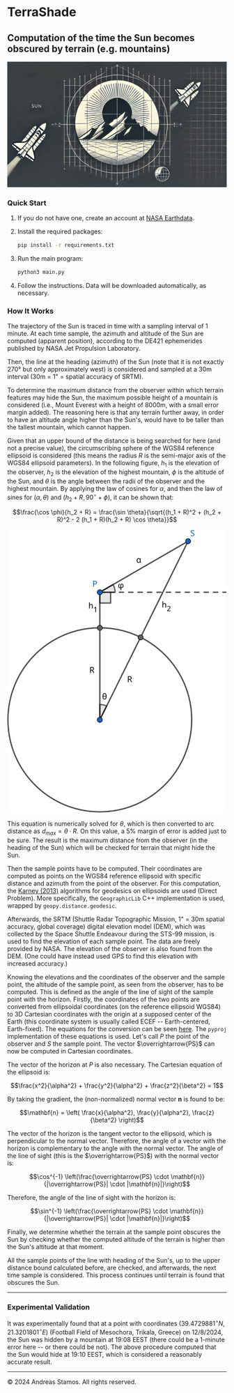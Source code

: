 # TerraShade

## Computation of the time the Sun becomes obscured by terrain (e.g. mountains)

![Banner](/images/banner.png)

### Quick Start

1. If you do not have one, create an account at [NASA Earthdata](https://www.earthdata.nasa.gov/).
2. Install the required packages:

   ```bash
   pip install -r requirements.txt
   ```

3. Run the main program:

   ```bash
   python3 main.py
   ```

4. Follow the instructions. Data will be downloaded automatically, as necessary.

### How It Works

The trajectory of the Sun is traced in time with a sampling interval of 1 minute. At each time sample, the azimuth and altitude of the Sun are computed (apparent position), according to the DE421 ephemerides published by NASA Jet Propulsion Laboratory.

Then, the line at the heading (azimuth) of the Sun (note that it is not exactly 270° but only approximately west) is considered and sampled at a 30m interval (30m = 1" = spatial accuracy of SRTM).

To determine the maximum distance from the observer within which terrain features may hide the Sun, the maximum possible height of a mountain is considered (i.e., Mount Everest with a height of 8000m, with a small error margin added). The reasoning here is that any terrain further away, in order to have an altitude angle higher than the Sun's, would have to be taller than the tallest mountain, which cannot happen.

Given that an upper bound of the distance is being searched for here (and not a precise value), the circumscribing sphere of the WGS84 reference ellipsoid is considered (this means the radius $R$ is the semi-major axis of the WGS84 ellipsoid parameters). In the following figure, $h_1$ is the elevation of the observer, $h_2$ is the elevation of the highest mountain, $\phi$ is the altitude of the Sun, and $\theta$ is the angle between the radii of the observer and the highest mountain. By applying the law of cosines for $\alpha$, and then the law of sines for $(\alpha, \theta)$ and $(h_2 + R, 90^\circ + \phi)$, it can be shown that:

```math
\frac{\cos \phi}{h_2 + R} = \frac{\sin \theta}{\sqrt{(h_1 + R)^2 + (h_2 + R)^2 - 2 (h_1 + R)(h_2 + R) \cos \theta}}
```

![Figure for the maximum distance from the observer within which terrain features may hide the Sun](/images/maxdist.svg)

This equation is numerically solved for $\theta$, which is then converted to arc distance as $d_{max} = \theta \cdot R$. On this value, a 5% margin of error is added just to be sure. The result is the maximum distance from the observer (in the heading of the Sun) which will be checked for terrain that might hide the Sun.

Then the sample points have to be computed. Their coordinates are computed as points on the WGS84 reference ellipsoid with specific distance and azimuth from the point of the observer. For this computation, the [Karney (2013)](https://doi.org/10.1007/s00190-012-0578-z) algorithms for geodesics on ellipsoids are used (Direct Problem). More specifically, the `GeographicLib` C++ implementation is used, wrapped by `geopy.distance.geodesic`.

Afterwards, the SRTM (Shuttle Radar Topographic Mission, 1" = 30m spatial accuracy, global coverage) digital elevation model (DEM), which was collected by the Space Shuttle Endeavour during the STS-99 mission, is used to find the elevation of each sample point. The data are freely provided by NASA. The elevation of the observer is also found from the DEM. (One could have instead used GPS to find this elevation with increased accuracy.)

Knowing the elevations and the coordinates of the observer and the sample point, the altitude of the sample point, as seen from the observer, has to be computed. This is defined as the angle of the line of sight of the sample point with the horizon. Firstly, the coordinates of the two points are converted from ellipsoidal coordinates (on the reference ellipsoid WGS84) to 3D Cartesian coordinates with the origin at a supposed center of the Earth (this coordinate system is usually called ECEF -- Earth-centered, Earth-fixed). The equations for the conversion can be seen [here](https://en.wikipedia.org/wiki/Geographic_coordinate_conversion#From_geodetic_to_ECEF_coordinates). The `pyproj` implementation of these equations is used. Let's call $P$ the point of the observer and $S$ the sample point. The vector $\overrightarrow{PS}$ can now be computed in Cartesian coordinates.

The vector of the horizon at $P$ is also necessary. The Cartesian equation of the ellipsoid is:

```math
\frac{x^2}{\alpha^2} + \frac{y^2}{\alpha^2} + \frac{z^2}{\beta^2} = 1
```

By taking the gradient, the (non-normalized) normal vector $\mathbf{n}$ is found to be:

```math
\mathbf{n} = \left( \frac{x}{\alpha^2}, \frac{y}{\alpha^2}, \frac{z}{\beta^2} \right)
```

The vector of the horizon is the tangent vector to the ellipsoid, which is perpendicular to the normal vector. Therefore, the angle of a vector with the horizon is complementary to the angle with the normal vector. The angle of the line of sight (this is the $\overrightarrow{PS}$) with the normal vector is:

```math
\cos^{-1} \left(\frac{\overrightarrow{PS} \cdot \mathbf{n}}{|\overrightarrow{PS}| \cdot |\mathbf{n}|}\right)
```

Therefore, the angle of the line of sight with the horizon is:

```math
\sin^{-1} \left(\frac{\overrightarrow{PS} \cdot \mathbf{n}}{|\overrightarrow{PS}| \cdot |\mathbf{n}|}\right)
```

Finally, we determine whether the terrain at the sample point obscures the Sun by checking whether the computed altitude of the terrain is higher than the Sun's altitude at that moment.

All the sample points of the line with heading of the Sun's, up to the upper distance bound calculated before, are checked, and afterwards, the next time sample is considered. This process continues until terrain is found that obscures the Sun.

---

### Experimental Validation

It was experimentally found that at a point with coordinates $(39.4729881^\circ N, 21.3201801^\circ E)$ (Football Field of Mesochora, Trikala, Greece) on 12/8/2024, the Sun was hidden by a mountain at 19:08 EEST (there could be a 1-minute error here -- or there could be not). The above procedure computed that the Sun would hide at 19:10 EEST, which is considered a reasonably accurate result.

---

© 2024 Andreas Stamos. All rights reserved.

